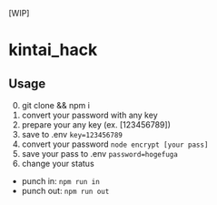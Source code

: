[WIP]

# kintai_hack

## Usage
0. git clone && npm i
1. convert your password with any key
  1. prepare your any key (ex. [123456789])
  2. save to .env `key=123456789`
  3. convert your password `node encrypt [your pass]`
  4. save your pass to .env `password=hogefuga`
2. change your status
  - punch in: `npm run in`
  - punch out: `npm run out`

